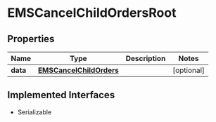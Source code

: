 

# EMSCancelChildOrdersRoot


## Properties

Name | Type | Description | Notes
------------ | ------------- | ------------- | -------------
**data** | [**EMSCancelChildOrders**](EMSCancelChildOrders.md) |  |  [optional]


## Implemented Interfaces

* Serializable



